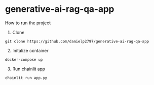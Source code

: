 # generative-ai-rag-qa-app
How to run the project

1. Clone
```
git clone https://github.com/danielp2797/generative-ai-rag-qa-app
```

2. Initalize container

```
docker-compose up
```

3. Run chainlit app

```
chainlit run app.py 
```